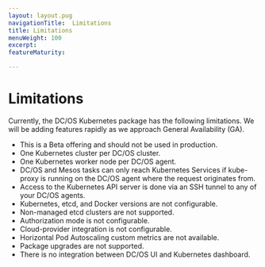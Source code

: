 ```yaml
---
layout: layout.pug
navigationTitle:  Limitations
title: Limitations
menuWeight: 100
excerpt:
featureMaturity:

---
```


<!-- This source repo for this topic is https://github.com/mesosphere/dcos-kubernetes -->


# Limitations

Currently, the DC/OS Kubernetes package has the following limitations.
We will be adding features rapidly as we approach General Availability (GA).

* This is a Beta offering and should not be used in production.
* One Kubernetes cluster per DC/OS cluster.
* One Kubernetes worker node per DC/OS agent.
* DC/OS and Mesos tasks can only reach Kubernetes Services if kube-proxy is running on the DC/OS agent where the request originates from.
* Access to the Kubernetes API server is done via an SSH tunnel to any of your DC/OS agents.
* Kubernetes, etcd, and Docker versions are not configurable.
* Non-managed etcd clusters are not supported.
* Authorization mode is not configurable.
* Cloud-provider integration is not configurable.
* Horizontal Pod Autoscaling custom metrics are not available.
* Package upgrades are not supported.
* There is no integration between DC/OS UI and Kubernetes dashboard.
